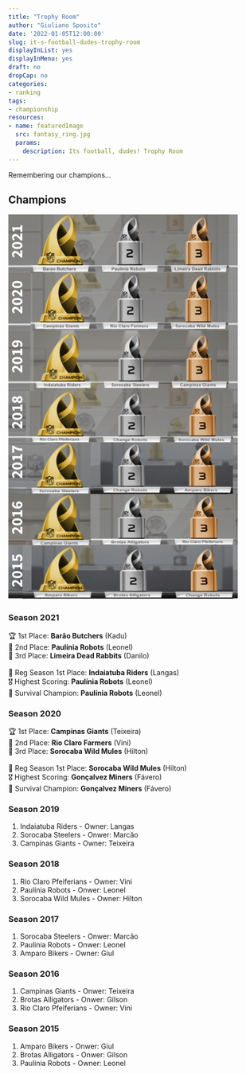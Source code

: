 ```yaml
---
title: "Trophy Room"
author: "Giuliano Sposito"
date: '2022-01-05T12:00:00'
slug: it-s-football-dudes-trophy-room
displayInList: yes
displayInMenu: yes
draft: no
dropCap: no
categories:
- ranking
tags:
- championship
resources:
- name: featuredImage
  src: fantasy_ring.jpg
  params:
    description: Its football, dudes! Trophy Room
---
```


Remembering our champions...

<!--more-->

## Champions

![](images/trophies.jpg)

### Season 2021
<span class="emoji">🏆</span> 1st Place: **Barão Butchers** (Kadu)<br/>
<span class="emoji">🥈</span> 2nd Place: **Paulínia Robots** (Leonel)<br/>
<span class="emoji">🥉</span> 3rd Place: **Limeira Dead Rabbits** (Danilo)<br/>
<br/>
<span class="emoji">🥇️</span> Reg Season 1st Place: **Indaiatuba Riders** (Langas)<br/>
<span class="emoji">🎖</span> Highest Scoring: **Paulínia Robots** (Leonel)<br/>
<span class="emoji">🏅</span> Survival Champion: **Paulínia Robots** (Leonel)<br/>

### Season 2020
<span class="emoji">🏆</span> 1st Place: **Campinas Giants** (Teixeira)<br/>
<span class="emoji">🥈</span> 2nd Place: **Rio Claro Farmers** (Vini)<br/>
<span class="emoji">🥉</span> 3rd Place: **Sorocaba Wild Mules** (Hilton)<br/>
<br/>
<span class="emoji">🥇️</span> Reg Season 1st Place: **Sorocaba Wild Mules** (Hilton)<br/>
<span class="emoji">🎖</span> Highest Scoring: **Gonçalvez Miners** (Fávero)<br/>
<span class="emoji">🏅</span> Survival Champion: **Gonçalvez Miners** (Fávero)<br/>


### Season 2019
1. Indaiatuba Riders - Owner: Langas
1. Sorocaba Steelers - Onwer: Marcão
1. Campinas Giants - Owner: Teixeira


### Season 2018
1. Rio Claro Pfeiferians - Owner: Vini
1. Paulínia Robots - Onwer: Leonel
1. Sorocaba Wild Mules - Owner: Hilton


### Season 2017
1. Sorocaba Steelers - Onwer: Marcão
1. Paulínia Robots - Onwer: Leonel
1. Amparo Bikers - Owner: Giul


### Season 2016
1. Campinas Giants - Onwer: Teixeira
1. Brotas Alligators - Onwer: Gilson
1. Rio Claro Pfeiferians - Owner: Vini


### Season 2015
1. Amparo Bikers - Onwer: Giul
1. Brotas Alligators - Onwer: Gilson
1. Paulínia Robots - Owner: Leonel